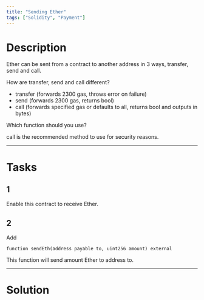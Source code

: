 ```yaml
---
title: "Sending Ether"
tags: ["Solidity", "Payment"]
---
```


# Description

Ether can be sent from a contract to another address in 3 ways, transfer, send and call.

How are transfer, send and call different?

- transfer (forwards 2300 gas, throws error on failure)
- send (forwards 2300 gas, returns bool)
- call (forwards specified gas or defaults to all, returns bool and outputs in bytes)

Which function should you use?

call is the recommended method to use for security reasons.

---

# Tasks

## 1

Enable this contract to receive Ether.

## 2

Add

```
function sendEth(address payable to, uint256 amount) external
```

This function will send amount Ether to address to.

---

# Solution


